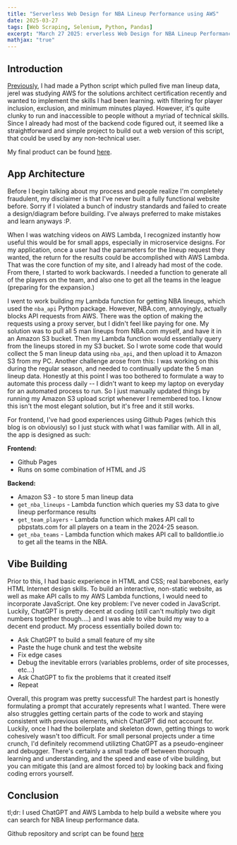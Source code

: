 ```yaml
---
title: "Serverless Web Design for NBA Lineup Performance using AWS"
date: 2025-03-27
tags: [Web Scraping, Selenium, Python, Pandas]
excerpt: "March 27 2025: erverless Web Design for NBA Lineup Performance using AWS"
mathjax: "true"
---
```


## Introduction 


<p>
<a href="https://jeremylu43.github.io/nba_lineup_scraper/">Previously</a>, I had made a Python script which pulled five man lineup data,
jereI was studying AWS for the solutions architect certification recently and wanted to implement the skills I had been learning. 
with filtering for player inclusion, exclusion, and minimum minutes played. However, it's quite clunky to run and inaccessible to people
without a myriad of technical skills. Since I already had most of the backend code figured out, it seemed like a straightforward and simple
project to build out a web version of this script, that could be used by any non-technical user.
</p>

<p>
My final product can be found <a href="https://nba-lineup-finder.github.io/">here</a>.
</p>


## App Architecture

<p>
Before I begin talking about my process and people realize I'm completely fraudulent, my disclaimer is that I've never built a fully functional website before.
Sorry if I violated a bunch of industry standards and failed to create a design/diagram before building. I've always preferred to make mistakes and learn anyways :P.
</p>

<p>
When I was watching videos on AWS Lambda, I recognized instantly how useful this would be for small apps, especially in microservice designs. 
For my application, once a user had the parameters for the lineup request they wanted, the return for the results could be accomplished with AWS Lambda. That was
the core function of my site, and I already had most of the code. From there, I started to work backwards. 
I needed a function to generate all of the players on the team, and also one to get all the teams in the league (preparing for the expansion.)
</p>

<p>
I went to work building my Lambda function for getting NBA lineups, which used the <code>nba_api</code> Python package. 
However, NBA.com, annoyingly, actually blocks API requests from AWS. There was the option of making the requests using a proxy server, but I didn't feel like
paying for one. My solution was to pull all 5 man lineups from NBA.com myself, and have it in an Amazon S3 bucket. Then my Lambda function would
essentially query from the lineups stored in my S3 bucket. So I wrote some code that would collect the 5 man lineup data using <code>nba_api</code>, and then upload
it to Amazon S3 from my PC. Another challenge arose from this: I was working on this during the regular season, and needed
to continually update the 5 man lineup data. Honestly at this point I was too bothered to formulate a way to automate this process daily -- I didn't want to 
keep my laptop on everyday for an automated process to run. So I just manually updated things by running my Amazon S3 upload script whenever I remembered too.
I know this isn't the most elegant solution, but it's free and it still works.
</p>

<p>
For frontend, I've had good experiences using Github Pages (which this blog is on obviously) so I just stuck with what I was familiar with. All in all, the app
is designed as such:
</p>


**Frontend:**

- Github Pages
- Runs on some combination of HTML and JS



**Backend:**

- Amazon S3 - to store 5 man lineup data
- `get_nba_lineups` - Lambda function which queries my S3 data to give lineup performance results
- `get_team_players` - Lambda function which makes API call to pbpstats.com for all players on a team in the 2024-25 season.
- `get_nba_teams` - Lambda function which makes API call to balldontlie.io to get all the teams in the NBA.


## Vibe Building

<p>
Prior to this, I had basic experience in HTML and CSS; real barebones, early HTML Internet design skills. To build an interactive, non-static website, as well as
make API calls to my AWS Lambda functions, I would need to incorporate JavaScript. One key problem: I've never coded in JavaScript. Luckily, ChatGPT is pretty decent
at coding (still can't multiply two digit numbers together though....) and I was able to vibe build my way to a decent end product. My process essentially boiled down to:
</p>

- Ask ChatGPT to build a small feature of my site
- Paste the huge chunk and test the website
- Fix edge cases
- Debug the inevitable errors (variables problems, order of site processes, etc...)
- Ask ChatGPT to fix the problems that it created itself
- Repeat

<p>
Overall, this program was pretty successful! The hardest part is honestly formulating a prompt that accurately represents what I wanted. There were also struggles
getting certain parts of the code to work and staying consistent with previous elements, which ChatGPT did not account for.
Luckily, once I had the boilerplate and skeleton down, getting things to work cohesively wasn't too difficult. For small personal projects under a time crunch, I'd definitely 
recommend utilizting ChatGPT as a pseudo-engineer and debugger. There's certainly a small trade off between thorough learning and understanding, 
and the speed and ease of vibe building, but you can mitigate this (and are almost forced to) by looking back and fixing coding errors yourself.
</p>

## Conclusion
<p>
tl;dr: I used ChatGPT and AWS Lambda to help build a website where you can search for NBA lineup performance data.
</p>

<p>
Github repository and script can be found <a href="https://github.com/jeremylu43/Insider_WebScraping">here</a>
</p>
